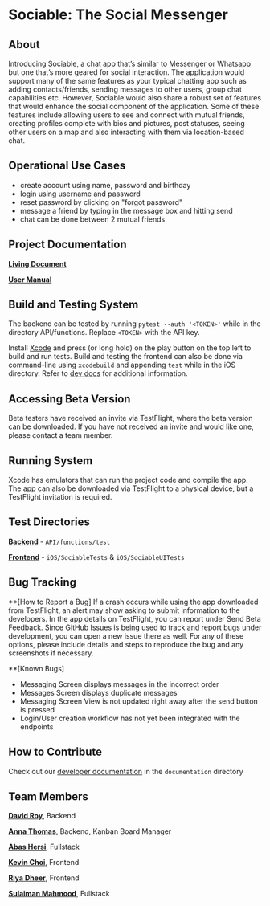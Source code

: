 # Sociable: The Social Messenger

## About
Introducing Sociable, a chat app that’s similar to Messenger or Whatsapp but one that’s more geared for social interaction. The application would support many of the same features as your typical chatting app such as adding contacts/friends, sending messages to other users, group chat capabilities etc. However, Sociable would also share a robust set of features that would enhance the social component of the application. Some of these features include allowing users to see and connect with mutual friends, creating profiles complete with bios and pictures, post statuses, seeing other users on a map and also interacting with them via location-based chat. 

## Operational Use Cases
- create account using name, password and birthday
- login using username and password  
- reset password by clicking on "forgot password"
- message a friend by typing in the message box and hitting send
- chat can be done between 2 mutual friends  

## Project Documentation
**[Living Document](https://docs.google.com/document/d/18q35KYiigKOfsqSOqhWPQcTrDo5ftMfcEexdkJ5XZM0/edit?usp=sharing)**

**[User Manual](https://github.com/DavidSRoy/sociable/blob/docs/documentation/user_docs.md)**

## Build and Testing System
The backend can be tested by running `pytest --auth '<TOKEN>'` while in the directory API/functions. Replace `<TOKEN>` with the API key.
  
Install [Xcode](https://developer.apple.com/xcode/) and press (or long hold) on the play button on the top left to build and run tests.
Build and testing the frontend can also be done via command-line using `xcodebuild` and appending `test` while in the iOS directory.
Refer to [dev docs](https://github.com/DavidSRoy/sociable/blob/docs/documentation/dev_docs.md) for additional information.

## Accessing Beta Version
Beta testers have received an invite via TestFlight, where the beta version can be downloaded. If you have not received an invite and would like one, please contact a team member.

## Running System
Xcode has emulators that can run the project code and compile the app.
The app can also be downloaded via TestFlight to a physical device, but a TestFlight invitation is required.

## Test Directories
**[Backend](https://github.com/DavidSRoy/sociable/tree/master/API/functions/test)** - `API/functions/test`

**[Frontend](https://github.com/DavidSRoy/sociable/tree/master/iOS)** - `iOS/SociableTests` & `iOS/SociableUITests`

## Bug Tracking

**[How to Report a Bug]
If a crash occurs while using the app downloaded from TestFlight, an alert may show asking to submit information to the developers.
In the app details on TestFlight, you can report under Send Beta Feedback.
Since GitHub Issues is being used to track and report bugs under development, you can open a new issue there as well.
For any of these options, please include details and steps to reproduce the bug and any screenshots if necessary.

**[Known Bugs]
* Messaging Screen displays messages in the incorrect order
* Messages Screen displays duplicate messages
* Messaging Screen View is not updated right away after the send button is pressed
* Login/User creation workflow has not yet been integrated with the endpoints


## How to Contribute
Check out our [developer documentation](https://github.com/DavidSRoy/sociable/blob/docs/documentation/dev_docs.md) in the `documentation` directory

## Team Members
**[David Roy](https://github.com/DavidSRoy)**, Backend

**[Anna Thomas](https://github.com/athomas9195)**, Backend, Kanban Board Manager

**[Abas Hersi](https://github.com/abis206)**, Fullstack

**[Kevin Choi](https://github.com/0xMango)**, Frontend

**[Riya Dheer](https://github.com/riyaDheer)**, Frontend

**[Sulaiman Mahmood](https://github.com/sulaiman-cse-uw)**, Fullstack 

